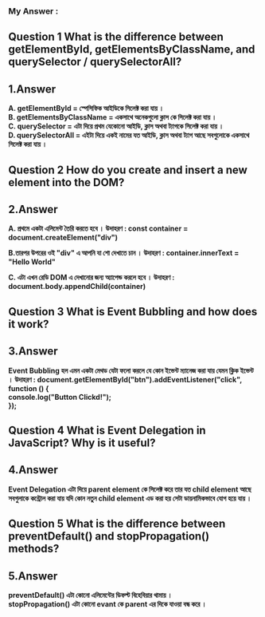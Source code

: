 ### My Answer :

## Question 1 What is the difference between **getElementById, getElementsByClassName, and querySelector / querySelectorAll**?

## 1.Answer

**A. getElementById = স্পেসিফিক আইডিকে সিলেক্ট করা যায় ।**<br>
**B. getElementsByClassName = একসাথে অনেকগুলো ক্লাস কে সিলেক্ট করা যায় ।**<br>
**C. querySelector = এটা দিয়ে প্রথম যেকোনো আইডি, ক্লাস অথবা ট্যাগকে সিলেক্ট করা যায় ।**<br>
**D. querySelectorAll = এইটা দিয়ে একই নামের যত আইডি, ক্লাস অথবা ট্যাগ আছে সবগুলোকে একসাথে সিলেক্ট করা যায় ।**<br>

## Question 2 How do you **create and insert a new element into the DOM**?

## 2.Answer

**A. প্রথমে একটা এলিমেন্ট তৈরি করতে হবে । উদাহরণ : const container = document.createElement("div")**<br>

**B.তারপর উপরের ওই "div" এ আপনি যা শো দেখাতে চান । উদাহরণ : container.innerText = "Hello World"**<br>

**C. এটা এখন রেডি DOM এ দেখানোর জন্য অ্যাপেন্ড করলে হবে । উদাহরণ : document.body.appendChild(container)**<br>

## Question 3 What is **Event Bubbling** and how does it work?

## 3.Answer

**Event Bubbling হল এমন একটা মেথড যেটা ফলো করলে যে কোন ইভেন্ট ম্যানেজ করা যায় যেমন ক্লিক ইভেন্ট । উদাহরণ : document.getElementById("btn").addEventListener("click", function () {<br>
console.log("Button Clickd!");<br>
});**

## Question 4 What is **Event Delegation** in JavaScript? Why is it useful?

## 4.Answer

**Event Delegation এটা দিয়ে parent element কে সিলেক্ট করে তার যত child element আছে সবগুলাকে কন্ট্রোল করা যায় যদি কোন নতুন child element এড করা হয় সেটা ডায়নামিকভাবে যোগ হয়ে যায় ।**<br>

## Question 5 What is the difference between **preventDefault() and stopPropagation()** methods?

## 5.Answer

**preventDefault() এটা কোনো এলিমেন্টের ডিফল্ট বিহেবিয়ার থামায় ।**<br>
**stopPropagation() এটা কোনো evant কে parent এর দিকে যাওয়া বন্ধ করে ।**<br>
